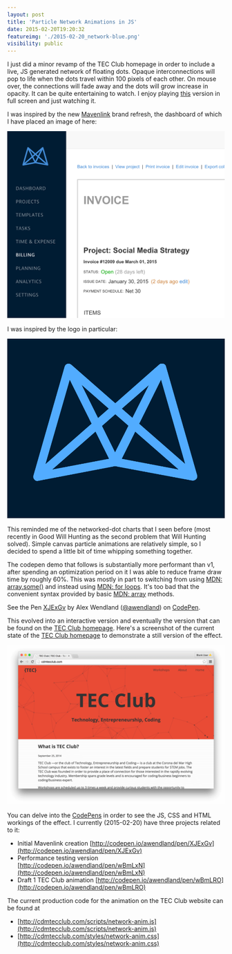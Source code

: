 ```yaml
---
layout: post
title: 'Particle Network Animations in JS'
date: 2015-02-20T19:20:32
featureimg: './2015-02-20_network-blue.png'
visibility: public
---
```


I just did a minor revamp of the TEC Club homepage in order to include a live, JS generated network of floating dots. Opaque interconnections will pop to life when the dots travel within 100 pixels of each other. On mouse over, the connections will fade away and the dots will grow increase in opacity. It can be quite entertaining to watch. I enjoy playing [this](http://s.codepen.io/awendland/debug/XJExGv?) version in full screen and just watching it.

I was inspired by the new [Mavenlink](http://mavenlink.com) brand refresh, the dashboard of which I have placed an image of here:

![Mavenlink Dashboard after 2015 refresh](./2015-02-20_mavenlink-dashboard.png)<!--break-->

I was inspired by the logo in particular:

![Mavenlink Dashboard logo closeup](./2015-02-20_mavenlink-logo.png)

This reminded me of the networked-dot charts that I seen before (most recently in Good Will Hunting as the second problem that Will Hunting solved). Simple canvas particle animations are relatively simple, so I decided to spend a little bit of time whipping something together.

The codepen demo that follows is substantially more performant than v1, after spending an optimization period on it I was able to reduce frame draw time by roughly 60%. This was mostly in part to switching from using [MDN: array.some()](https://developer.mozilla.org/en-US/docs/Web/JavaScript/Reference/Global_Objects/Array/some) and instead using [MDN: for loops](https://developer.mozilla.org/en-US/docs/Web/JavaScript/Reference/Statements/for). It's too bad that the convenient syntax provided by basic [MDN: array](https://developer.mozilla.org/en-US/docs/Web/JavaScript/Reference/Global_Objects/Array) methods.

<p data-height="424" data-theme-id="0" data-slug-hash="XJExGv" data-default-tab="result" data-user="awendland" class='codepen'>See the Pen <a href='http://codepen.io/awendland/pen/XJExGv/'>XJExGv</a> by Alex Wendland (<a href='http://codepen.io/awendland'>@awendland</a>) on <a href='http://codepen.io'>CodePen</a>.</p>
<script async src="//assets.codepen.io/assets/embed/ei.js"></script>

This evolved into an interactive version and eventually the version that can be found on the [TEC Club homepage](http://cdmtecclub.com). Here's a screenshot of the current state of the [TEC Club homepage](http://cdmtecclub.com) to demonstrate a still version of the effect.

[![TEC Club homepage w/ Particle Network Animation](./2015-02-20_network-cdmtecclub-homepage.png)](http://cdmtecclub.com)

You can delve into the [CodePens](http://codepen.io) in order to see the JS, CSS and HTML workings of the effect. I currently (2015-02-20) have three projects related to it:

- Initial Mavenlink creation [http://codepen.io/awendland/pen/XJExGv](http://codepen.io/awendland/pen/XJExGv)
- Performance testing version [http://codepen.io/awendland/pen/wBmLxN](http://codepen.io/awendland/pen/wBmLxN)
- Draft 1 TEC Club animation [http://codepen.io/awendland/pen/wBmLRO](http://codepen.io/awendland/pen/wBmLRO)

The current production code for the animation on the TEC Club website can be found at

- [http://cdmtecclub.com/scripts/network-anim.js](http://cdmtecclub.com/scripts/network-anim.js)
- [http://cdmtecclub.com/styles/network-anim.css](http://cdmtecclub.com/styles/network-anim.css)
